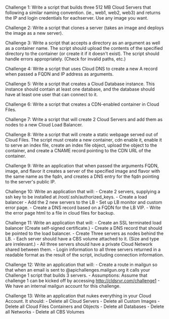 Challenge 1: Write a script that builds three 512 MB Cloud Servers that 
             following a similar naming convention. (ie., web1, web2, web3) 
             and returns the IP and login credentials for eachserver. 
             Use any image you want.

Challenge 2: Write a script that clones a server (takes an image and 
             deploys the image as a new server).

Challenge 3: Write a script that accepts a directory as an argument as well
             as a container name. The script should upload the contents of 
             the specified directory to the container (or create it if it 
             doesn't exist). The script should handle errors appropriately. 
             (Check for invalid paths, etc.)

Challenge 4: Write a script that uses Cloud DNS to create a new A record when
             passed a FQDN and IP address as arguments.

Challenge 5: Write a script that creates a Cloud Database instance. 
             This instance should contain at least one database, and the 
             database should have at least one user that can connect to it.

Challenge 6: Write a script that creates a CDN-enabled container in Cloud Files.

Challenge 7: Write a script that will create 2 Cloud Servers and add them as 
             nodes to a new Cloud Load Balancer.

Challenge 8: Write a script that will create a static webpage served out of 
             Cloud Files. The script must create a new container, cdn enable it,
             enable it to serve an index file, create an index file object,
             upload the object to the container, and create a CNAME record 
             pointing to the CDN URL of the container.

Challenge 9: Write an application that when passed the arguments FQDN, image,
             and flavor it creates a server of the specified image and flavor
             with the same name as the fqdn, and creates a DNS entry for the
             fqdn pointing to the server's public IP.

Challenge 10: Write an application that will:
              - Create 2 servers, supplying a ssh key to be installed at /root/.ssh/authorized_keys.
              - Create a load balancer
              - Add the 2 new servers to the LB
              - Set up LB monitor and custom error page.
              - Create a DNS record based on a FQDN for the LB VIP.
              - Write the error page html to a file in cloud files for backup.

Challenge 11: Write an application that will:
              - Create an SSL terminated load balancer (Create self-signed certificate.)
              - Create a DNS record that should be pointed to the load balancer.
              - Create Three servers as nodes behind the LB.
              - Each server should have a CBS volume attached to it. 
                (Size and type are irrelevant.)
              - All three servers should have a private Cloud Network shared between them.
              - Login information to all three servers returned in a readable format as
                the result of the script, including connection information.

Challenge 12: Write an application that will:
              - Create a route in mailgun so that when an
                email is sent to <YourSSO>@apichallenges.mailgun.org it calls your
                Challenge 1 script that builds 3 servers.
              - Assumptions:
                Assume that challenge 1 can be kicked off by accessing
                http://cldsrvr.com/challenge1
              - We have an internal mailgun account for this challenge.

Challenge 13: Write an application that nukes everything in your Cloud Account. It should:
              - Delete all Cloud Servers
              - Delete all Custom Images
              - Delete all Cloud Files Containers and Objects
              - Delete all Databases
              - Delete all Networks
              - Delete all CBS Volumes
